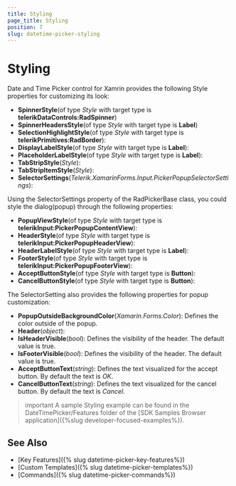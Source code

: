 ```yaml
---
title: Styling
page_title: Styling
position: 7
slug: datetime-picker-styling
---
```


# Styling

Date and Time Picker control for Xamrin provides the following Style properties for customizing its look:

* **SpinnerStyle**(of type *Style* with target type is **telerikDataControls:RadSpinner**) 
* **SpinnerHeadersStyle**(of type *Style* with target type is **Label**)
* **SelectionHighlightStyle**(of type *Style* with target type is **telerikPrimitives:RadBorder**):
* **DisplayLabelStyle**(of type *Style* with target type is **Label**):
* **PlaceholderLabelStyle**(of type *Style* with target type is **Label**):
* **TabStripStyle**(*Style*):
* **TabStripItemStyle**(*Style*):
* **SelectorSettings**(*Telerik.XamarinForms.Input.PickerPopupSelectorSettings*):

Using the SelectorSettings property of the RadPickerBase class, you could style the dialog(popup) through the following properties:

* **PopupViewStyle**(of type *Style* with target type is **telerikInput:PickerPopupContentView**):
* **HeaderStyle**(of type *Style* with target type is **telerikInput:PickerPopupHeaderView**):
* **HeaderLabelStyle**(of type *Style* with target type is **Label**):
* **FooterStyle**(of type *Style* with target type is **telerikInput:PickerPopupFooterView**):
* **AcceptButtonStyle**(of type *Style* with target type is **Button**):
* **CancelButtonStyle**(of type *Style* with target type is **Button**):

The SelectorSetting also provides the following properties for popup customization:

* **PopupOutsideBackgroundColor**(*Xamarin.Forms.Color*): Defines the color outside of the popup.
* **Header**(*object*):
* **IsHeaderVisible**(*bool*): Defines the visibility of the header. The default value is true.
* **IsFooterVisible**(*bool*): Defines the visibility of the header. The default value is true.
* **AcceptButtonText**(*string*): Defines the text visualized for the accept button. By default the text is *OK*.
* **CancelButtonText**(*string*): Defines the text visualized for the cancel button. By default the text is *Cancel*. 

>important A sample Styling example can be found in the DateTimePicker/Features folder of the [SDK Samples Browser application]({%slug developer-focused-examples%}).

## See Also

- [Key Features]({% slug datetime-picker-key-features%})
- [Custom Templates]({% slug datetime-picker-templates%})
- [Commands]({% slug datetime-picker-commands%})
